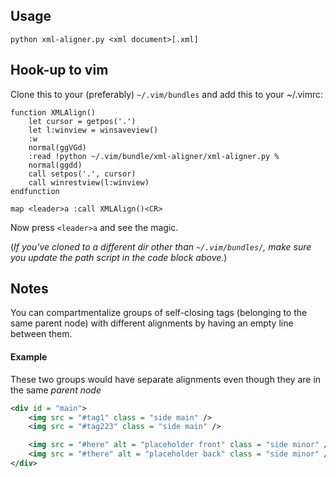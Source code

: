 ## Usage

`python xml-aligner.py <xml document>[.xml]`

## Hook-up to vim

Clone this to your (preferably) `~/.vim/bundles` and add this to your ~/.vimrc:

```vim
function XMLAlign()
    let cursor = getpos('.')
    let l:winview = winsaveview()
    :w
    normal(ggVGd)
    :read !python ~/.vim/bundle/xml-aligner/xml-aligner.py %
    normal(ggdd)
    call setpos('.', cursor)
    call winrestview(l:winview)
endfunction

map <leader>a :call XMLAlign()<CR>
```

Now press `<leader>a` and see the magic.

(*If you've cloned to a different dir other than `~/.vim/bundles/`, make sure you update the path script in the code block above.*)

## Notes

You can compartmentalize groups of self-closing tags (belonging to the same parent node) with different alignments by having an empty line between them.

#### Example

These two groups would have separate alignments even though they are in the same *parent node*

``` xml
<div id = "main">
    <img src = "#tag1" class = "side main" />
    <img src = "#tag223" class = "side main" />

    <img src = "#here" alt = "placeholder front" class = "side minor" />
    <img src = "#there" alt = "placeholder back" class = "side minor" />
</div>
```
